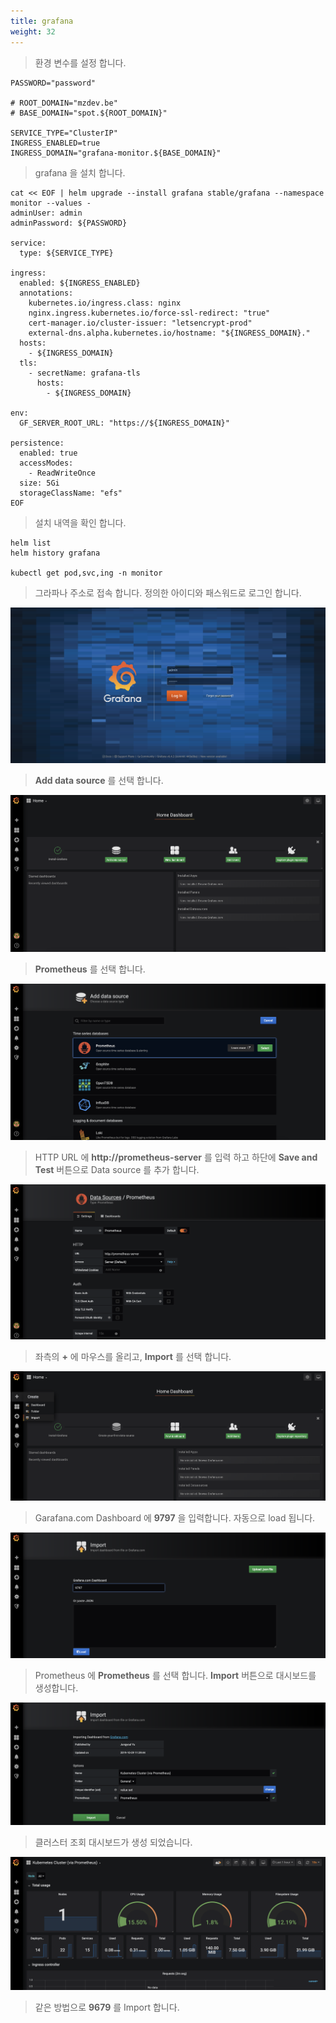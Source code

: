 ```yaml
---
title: grafana
weight: 32
---
```


> 환경 변수를 설정 합니다.

```
PASSWORD="password"

# ROOT_DOMAIN="mzdev.be"
# BASE_DOMAIN="spot.${ROOT_DOMAIN}"

SERVICE_TYPE="ClusterIP"
INGRESS_ENABLED=true
INGRESS_DOMAIN="grafana-monitor.${BASE_DOMAIN}"
```

> grafana 을 설치 합니다.

```
cat << EOF | helm upgrade --install grafana stable/grafana --namespace monitor --values -
adminUser: admin
adminPassword: ${PASSWORD}

service:
  type: ${SERVICE_TYPE}

ingress:
  enabled: ${INGRESS_ENABLED}
  annotations:
    kubernetes.io/ingress.class: nginx
    nginx.ingress.kubernetes.io/force-ssl-redirect: "true"
    cert-manager.io/cluster-issuer: "letsencrypt-prod"
    external-dns.alpha.kubernetes.io/hostname: "${INGRESS_DOMAIN}."
  hosts:
    - ${INGRESS_DOMAIN}
  tls:
    - secretName: grafana-tls
      hosts:
        - ${INGRESS_DOMAIN}

env:
  GF_SERVER_ROOT_URL: "https://${INGRESS_DOMAIN}"

persistence:
  enabled: true
  accessModes:
    - ReadWriteOnce
  size: 5Gi
  storageClassName: "efs"
EOF
```

> 설치 내역을 확인 합니다.

```
helm list
helm history grafana

kubectl get pod,svc,ing -n monitor
```

> 그라파나 주소로 접속 합니다. 정의한 아이디와 패스워드로 로그인 합니다.

![Login](../../kubernetes/images/grafana_01.png)

> **Add data source** 를 선택 합니다.

![Add data source](../../kubernetes/images/grafana_02.png)

> **Prometheus** 를 선택 합니다.

![Add data source](../../kubernetes/images/grafana_03.png)

> HTTP URL 에 **http://prometheus-server** 를 입력 하고 하단에 **Save and Test** 버튼으로 Data source 를 추가 합니다.

![Add data source](../../kubernetes/images/grafana_04.png)

> 좌측의 **+** 에 마우스를 올리고, **Import** 를 선택 합니다.

![Dashboard](../../kubernetes/images/grafana_05.png)

> Garafana.com Dashboard 에 **9797** 을 입력합니다. 자동으로 load 됩니다.

![Dashboard](../../kubernetes/images/grafana_06.png)

> Prometheus 에 **Prometheus** 를 선택 합니다. **Import** 버튼으로 대시보드를 생성합니다.

![Dashboard](../../kubernetes/images/grafana_07.png)

> 클러스터 조회 대시보드가 생성 되었습니다.

![Dashboard](../../kubernetes/images/grafana_08.png)

> 같은 방법으로 **9679** 를 Import 합니다.
